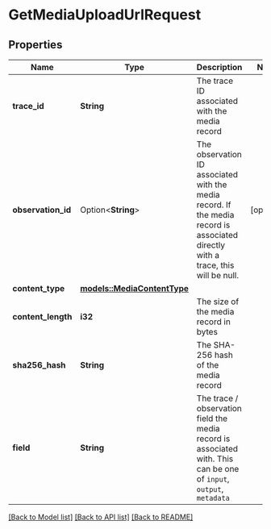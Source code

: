 # GetMediaUploadUrlRequest

## Properties

Name | Type | Description | Notes
------------ | ------------- | ------------- | -------------
**trace_id** | **String** | The trace ID associated with the media record | 
**observation_id** | Option<**String**> | The observation ID associated with the media record. If the media record is associated directly with a trace, this will be null. | [optional]
**content_type** | [**models::MediaContentType**](MediaContentType.md) |  | 
**content_length** | **i32** | The size of the media record in bytes | 
**sha256_hash** | **String** | The SHA-256 hash of the media record | 
**field** | **String** | The trace / observation field the media record is associated with. This can be one of `input`, `output`, `metadata` | 

[[Back to Model list]](../README.md#documentation-for-models) [[Back to API list]](../README.md#documentation-for-api-endpoints) [[Back to README]](../README.md)


